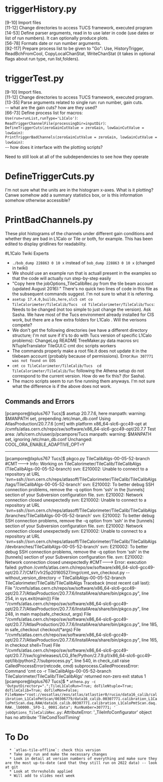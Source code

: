 # triggerHistory.py

[9-10] Import files  
[11-12] Change directories to access TUCS framework, executed program    
[14-53] Define parser arguments, read in to use later in code (use dates or list of run numbers). It can optionally produce plots.   
[56-78] Formats date or run number arguments.   
[92-117] Prepare process list to be given to "Go": Use, HistoryTrigger, ReadBchFromCool, CopyLocalChanStat, WriteChanStat (it takes in optional flags about run type, run list,folders).    

# triggerTest.py
[9-10] Import files.   
[11-12] Change directories to access TUCS framework, executed program.   
[13-35] Parse arguments related to single run: run number, gain cuts.   
      -- what are the gain cuts? how are they used?    
[66-73] Define process list for macros:   
`Use(run=runList,runType='L1Calo')`:   
`ReadTriggerChannelFile(processingDir=inputDir)`:   
`DefineTriggerCuts(zeroGainCutValue = zeroGain, lowGainCutValue = lowGain)`:   
`PrintTriggerBadChannels(zeroGainCutValue = zeroGain, lowGainCutValue = lowGain)`:    
-- how does it interface with the plotting scripts?    

Need to still look at all of the subdependencies to see how they operate   

# DefineTriggerCuts.py
I'm not sure what the units are in the histogram x-axes. What is it plotting? Canwe somehow add a summary statistics box, or is this information somehow otherwise accessible?

# PrintBadChannels.py
These plot histograms of the channels under different gain conditions and whether they are bad in L1Calo or Tile or both, for example. This has been edited to display gridlines for readability.

#L1Calo Twiki Experts

* `./bob_dump 228863 0 10 x` instead of `bob_dump 228863 0 10 x` (changed in twiki)
* We should use an example run that is actuall present in the examples so that the code will actually run step-by-step easily
* "Copy here the jobOptions_TileCalibRec.py from the tile beam account (updated August 2016):" There's no quick two lines of code in this file as the subsequent commands suggest. I'm not sure to what it is referring. 
* `asetup 17.4.0,builds,here,slc5
cmt co TileCalorimeter/TileCalib/Tucs 
cd TileCalorimeter/TileCalib/Tucs`: Needs to be changed (not too simple to just change the version). Ask Sasha. We have most of the Tucs environment already installed for CIS work, but there are a few extra folders for L1Calo . Will the verisons compete?
* We don't get the following directories (we have a different directory structure; I'm not sure if it's to do with Tucs version of specific L1Calo problems): ChangeLog         README     TreeMaker.py  data  macros   src NTupleTranslator  TileGUI.C  cmt           doc   scripts  workers
* The commands properly make a root file.it does not update it in the tilebeam account (probably because of permissions). Error:`Run 307771 was not found on EOS`
* `cmt co TileCalorimeter/TileCalib/Tucs 
cd TileCalorimeter/TileCalib/Tuc` following the Athena setup do not correspond to the current version. How do we fix this? (for Sasha).
* The macro scripts seem to run fine running them anyways. I'm not sure what the difference is if the above does not work.


 ## Commands and Errors
 [pcampore@lxplus767 Tucs]$ asetup 20.7.7.6, here
manpath: warning: $MANPATH set, prepending /etc/man_db.conf
Using AtlasProduction/20.7.7.6 [cmt] with platform x86_64-slc6-gcc49-opt
        at /cvmfs/atlas.cern.ch/repo/sw/software/x86_64-slc6-gcc49-opt/20.7.7
Test area: /afs/cern.ch/user/p/pcampore/Tucs
manpath: warning: $MANPATH set, ignoring /etc/man_db.conf
Unchanged: COOL_ORA_ENABLE_ADAPTIVE_OPT=Y
***
[pcampore@lxplus767 Tucs]$ pkgco.py TileCalibAlgs-00-05-52-branch
#CMT---> Info: Working on TileCalorimeter/TileCalib/TileCalibAlgs (TileCalibAlgs-00-05-52-branch)
svn: E210002: Unable to connect to a repository at URL 'svn+ssh://svn.cern.ch/reps/atlasoff/TileCalorimeter/TileCalib/TileCalibAlgs/tags/TileCalibAlgs-00-05-52-branch'
svn: E210002: To better debug SSH connection problems, remove the -q option from 'ssh' in the [tunnels] section of your Subversion configuration file.
svn: E210002: Network connection closed unexpectedly
svn: E210002: Unable to connect to a repository at URL 'svn+ssh://svn.cern.ch/reps/atlasoff/TileCalorimeter/TileCalib/TileCalibAlgs/branches/TileCalibAlgs-00-05-52-branch'
svn: E210002: To better debug SSH connection problems, remove the -q option from 'ssh' in the [tunnels] section of your Subversion configuration file.
svn: E210002: Network connection closed unexpectedly
svn: E210002: Unable to connect to a repository at URL 'svn+ssh://svn.cern.ch/reps/atlasoff/TileCalorimeter/TileCalib/TileCalibAlgs/devbranches/TileCalibAlgs-00-05-52-branch'
svn: E210002: To better debug SSH connection problems, remove the -q option from 'ssh' in the [tunnels] section of your Subversion configuration file.
svn: E210002: Network connection closed unexpectedly
#CMT---> Error: execution failed: python /cvmfs/atlas.cern.ch/repo/sw/software/x86_64-slc6-gcc49-opt/20.7.7/CMT/v1r25p20160527/mgr/cmt_svn_checkout.py  --without_version_directory -r TileCalibAlgs-00-05-52-branch TileCalorimeter/TileCalib/TileCalibAlgs
Traceback (most recent call last):
  File "/cvmfs/atlas.cern.ch/repo/sw/software/x86_64-slc6-gcc49-opt/20.7.7/AtlasProduction/20.7.7.6/InstallArea/share/bin/pkgco.py", line 254, in <module>
    sys.exit(main())
  File "/cvmfs/atlas.cern.ch/repo/sw/software/x86_64-slc6-gcc49-opt/20.7.7/AtlasProduction/20.7.7.6/InstallArea/share/bin/pkgco.py", line 248, in main
    map(safe_checkout, args)
  File "/cvmfs/atlas.cern.ch/repo/sw/software/x86_64-slc6-gcc49-opt/20.7.7/AtlasProduction/20.7.7.6/InstallArea/share/bin/pkgco.py", line 185, in safe_checkout
    checkout(*args)
  File "/cvmfs/atlas.cern.ch/repo/sw/software/x86_64-slc6-gcc49-opt/20.7.7/AtlasProduction/20.7.7.6/InstallArea/share/bin/pkgco.py", line 165, in checkout
    shell=True)
  File "/cvmfs/atlas.cern.ch/repo/sw/software/x86_64-slc6-gcc49-opt/20.7.7/sw/lcg/releases/LCG_81e/Python/2.7.9.p1/x86_64-slc6-gcc49-opt/lib/python2.7/subprocess.py", line 540, in check_call
    raise CalledProcessError(retcode, cmd)
subprocess.CalledProcessError: Command 'cmt co -r TileCalibAlgs-00-05-52-branch TileCalorimeter/TileCalib/TileCalibAlgs' returned non-zero exit status 1
[pcampore@lxplus767 Tucs]$
      * `athena.py -c 'OutputDirectory=".";TileL1CaloRun=True; doTileNtuple=True; doTileCalib=True; doTileMon=False; FileName="root://eosatlas//eos/atlas/atlastier0/rucio/data16_calib/calibration_L1CaloPmtScan/00306779/data16_calib.00307771.calibration_L1CaloPmtScan.daq.RAW/data16_calib.00307771.calibration_L1CaloPmtScan.daq.RAW._lb0000._SFO-1._0001.data"; RunNumber=307771; ' jobOptions_TileCalibRec.py`: AttributeError: '_TileInfoConfigurator' object has no attribute 'TileCondToolTiming'
      
# To Do
      * `atlas-tile-offline`: check this version
      * Take any run and make the necessary changes
      * Look in detail at version numbers of everything and make sure they are the most up-to-date (and that they still run on 2022 data) -- look at git 
      * Look at thrresholds applied
      * Will add to slides next week
